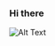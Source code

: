 ### Hi there 

![Alt Text](https://media.giphy.com/media/WsvLlmmjx9tnmeTPNc/giphy.gif)


<!--
**FVNRLS/FVNRLS** is a ✨ _special_ ✨ repository because its `README.md` (this file) appears on your GitHub profile.

- 🔭 I’m currently working on C++ exercises
- 🌱 I’m currently learning Networks + Cybersecurity
- 📫 How to reach me: rmazurit@student.42heilbronn.de

-->
